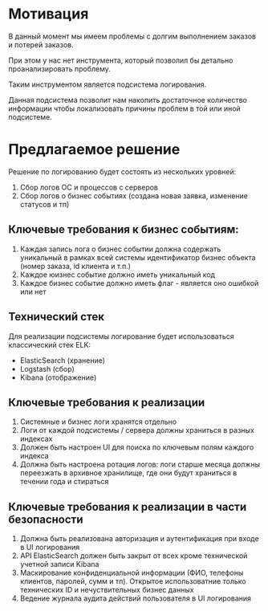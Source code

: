 # Мотивация
В данный момент мы имеем проблемы с долгим выполнением заказов и потерей заказов.

При этом у нас нет инструмента, который позволил бы детально проанализировать проблему.

Таким инструментом является подсистема логирования.

Данная подсистема позволит нам накопить достаточное количество информации чтобы локализовать причины проблем в той или иной подсистеме.

# Предлагаемое решение

Решение по логированию будет состоять из нескольких уровней:
1) Сбор логов ОС и процессов с серверов
2) Сбор логов о бизнес событиях (создана новая заявка, изменение статусов и тп)

## Ключевые требования к бизнес событиям:
1. Каждая запись лога о бизнес событии должна содержать уникальный в рамках всей системы идентификатор бизнес объекта (номер заказа, id клиента и т.п.)
2. Каждое юизнес событие должно иметь уникальный код
3. Каждое бизнес событие должно иметь флаг - является оно ошибкой или нет

## Технический стек
Для реализации подсистемы логирование будет использоваться классический стек ELK:
- ElasticSearch (хранение)
- Logstash (сбор)
- Kibana (отображение)

## Ключевые требования к реализации
1. Системные и бизнес логи хранятся отдельно
2. Логи от каждой подсистемы / сервера должны храниться в разных индексах
3. Должен быть настроен UI для поиска по ключевым полям каждого индекса
4. Должна быть настроена ротация логов: логи старше месяца должны переезжать в архивное хранилище, где они будут храниться в течении года и стираться

## Ключевые требования к реализации в части безопасности

1. Должна быть реализована авторизация и аутентификация при входе в UI логирования
2. API ElasticSearch должен быть закрыт от всех кроме технической учетной записи Kibana
2. Маскирование конфиденциальной информации (ФИО, телефоны клиентов, паролей, сумм и тп). Открытое использоватние только технических ID и нечуствительных бизнес данных 
3. Ведение журнала аудита действий пользователя в UI логирования